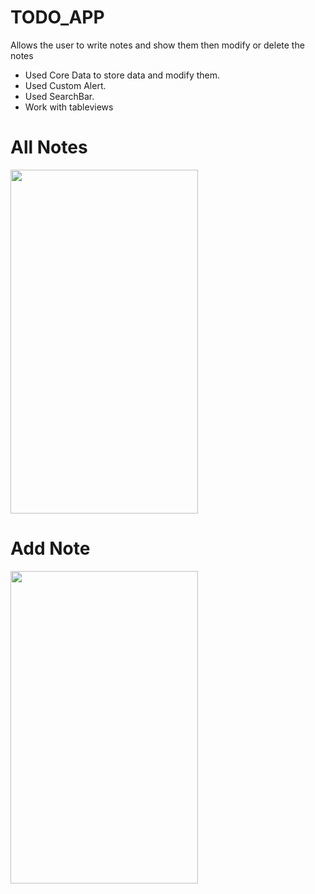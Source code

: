 # TODO_APP
Allows the user to write notes and show them then modify or delete the notes

- Used Core Data to store data and modify them.
- Used Custom Alert.
- Used SearchBar.
- Work with tableviews

# All Notes
<img src="https://user-images.githubusercontent.com/53533148/75495269-fcc2f380-5972-11ea-8340-6f6043df21b0.png" width="300" height="550">

# Add Note
<img src="https://user-images.githubusercontent.com/53533148/75495528-99859100-5973-11ea-989e-e62e4ba213c3.png" width="300" height="500">
